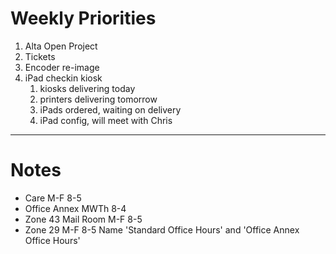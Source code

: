 # Weekly Priorities
1. Alta Open Project
2. Tickets
3. Encoder re-image
4. iPad checkin kiosk
    1. kiosks delivering today
    2. printers delivering tomorrow
    3. iPads ordered, waiting on delivery
    4. iPad config, will meet with Chris
---
# Notes
- Care M-F 8-5
- Office Annex MWTh 8-4
- Zone 43 Mail Room M-F 8-5
- Zone 29 M-F 8-5
Name 'Standard Office Hours'
and 'Office Annex Office Hours'